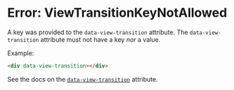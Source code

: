 # Error: ViewTransitionKeyNotAllowed

A key was provided to the `data-view-transition` attribute. The `data-view-transition` attribute must not have a key _nor_ a value.

Example:

```html
<div data-view-transition></div>
```

See the docs on the [`data-view-transition`](https://data-star.dev/reference/plugins_visibility#view-transition) attribute.